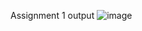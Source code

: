 Assignment 1 output
![image](https://github.com/JAYENDRA06/fp-training/assets/77437382/022bc2bf-c59a-4c6f-a67f-3900f89c934b)
